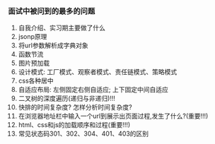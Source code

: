 ### 面试中被问到的最多的问题

1. 自我介绍、实习期主要做了什么
2. jsonp原理
3. 将url参数解析成字典对象
4. 函数节流
5. 图片预加载
6. 设计模式: 工厂模式、观察者模式、责任链模式、策略模式
7. css各种居中
8. 自适应布局: 左侧固定右侧自适应; 上下固定中间自适应
9. 二叉树的深度遍历(递归与非递归)!!!
10. 快排的时间复杂度? 怎样分析时间复杂度?
11. 在浏览器地址栏中输入一个url到展示出页面过程,发生了什么?(重要!!!)
12. html、css和js的加载顺序和过程(重要!!!)
13. 常见状态码301、302、304、401、403的区别